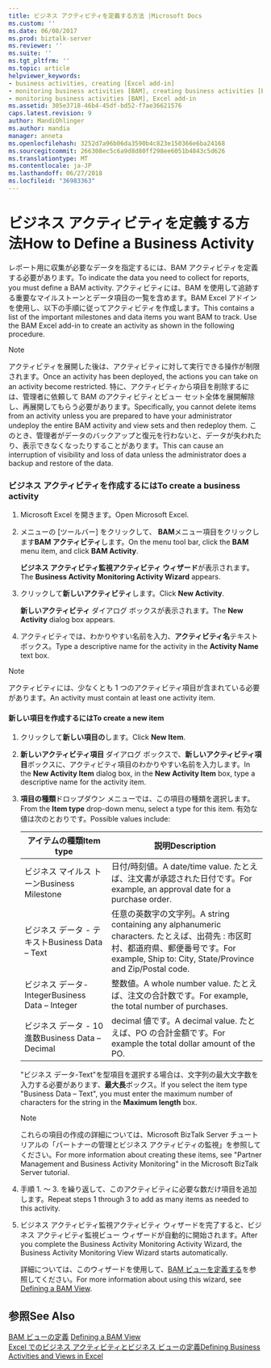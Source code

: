 ```yaml
---
title: ビジネス アクティビティを定義する方法 |Microsoft Docs
ms.custom: ''
ms.date: 06/08/2017
ms.prod: biztalk-server
ms.reviewer: ''
ms.suite: ''
ms.tgt_pltfrm: ''
ms.topic: article
helpviewer_keywords:
- business activities, creating [Excel add-in]
- monitoring business activities [BAM], creating business activities [Excel add-in]
- monitoring business activities [BAM], Excel add-in
ms.assetid: 305e3718-46b4-45df-bd52-f7ae36621576
caps.latest.revision: 9
author: MandiOhlinger
ms.author: mandia
manager: anneta
ms.openlocfilehash: 3252d7a96b06da3590b4c823e150366e6ba24168
ms.sourcegitcommit: 266308ec5c6a9d8d80ff298ee6051b4843c5d626
ms.translationtype: MT
ms.contentlocale: ja-JP
ms.lasthandoff: 06/27/2018
ms.locfileid: "36983363"
---
```

# <a name="how-to-define-a-business-activity"></a><span data-ttu-id="97e6a-102">ビジネス アクティビティを定義する方法</span><span class="sxs-lookup"><span data-stu-id="97e6a-102">How to Define a Business Activity</span></span>
<span data-ttu-id="97e6a-103">レポート用に収集が必要なデータを指定するには、BAM アクティビティを定義する必要があります。</span><span class="sxs-lookup"><span data-stu-id="97e6a-103">To indicate the data you need to collect for reports, you must define a BAM activity.</span></span> <span data-ttu-id="97e6a-104">アクティビティには、BAM を使用して追跡する重要なマイルストーンとデータ項目の一覧を含めます。BAM Excel アドインを使用し、以下の手順に従ってアクティビティを作成します。</span><span class="sxs-lookup"><span data-stu-id="97e6a-104">This contains a list of the important milestones and data items you want BAM to track. Use the BAM Excel add-in to create an activity as shown in the following procedure.</span></span>  
  
> [!NOTE]
>  <span data-ttu-id="97e6a-105">アクティビティを展開した後は、アクティビティに対して実行できる操作が制限されます。</span><span class="sxs-lookup"><span data-stu-id="97e6a-105">Once an activity has been deployed, the actions you can take on an activity become restricted.</span></span> <span data-ttu-id="97e6a-106">特に、アクティビティから項目を削除するには、管理者に依頼して BAM のアクティビティとビュー セット全体を展開解除し、再展開してもらう必要があります。</span><span class="sxs-lookup"><span data-stu-id="97e6a-106">Specifically, you cannot delete items from an activity unless you are prepared to have your administrator undeploy the entire BAM activity and view sets and then redeploy them.</span></span> <span data-ttu-id="97e6a-107">このとき、管理者がデータのバックアップと復元を行わないと、データが失われたり、表示できなくなったりすることがあります。</span><span class="sxs-lookup"><span data-stu-id="97e6a-107">This can cause an interruption of visibility and loss of data unless the administrator does a backup and restore of the data.</span></span>  
  
### <a name="to-create-a-business-activity"></a><span data-ttu-id="97e6a-108">ビジネス アクティビティを作成するには</span><span class="sxs-lookup"><span data-stu-id="97e6a-108">To create a business activity</span></span>  
  
1.  <span data-ttu-id="97e6a-109">Microsoft Excel を開きます。</span><span class="sxs-lookup"><span data-stu-id="97e6a-109">Open Microsoft Excel.</span></span>  
  
2.  <span data-ttu-id="97e6a-110">メニューの [ツールバー] をクリックして、 **BAM**メニュー項目をクリックします**BAM アクティビティ**します。</span><span class="sxs-lookup"><span data-stu-id="97e6a-110">On the menu tool bar, click the **BAM** menu item, and click **BAM Activity**.</span></span>  
  
     <span data-ttu-id="97e6a-111">**ビジネス アクティビティ監視アクティビティ ウィザード**が表示されます。</span><span class="sxs-lookup"><span data-stu-id="97e6a-111">The **Business Activity Monitoring Activity Wizard** appears.</span></span>  
  
3.  <span data-ttu-id="97e6a-112">クリックして**新しいアクティビティ**します。</span><span class="sxs-lookup"><span data-stu-id="97e6a-112">Click **New Activity**.</span></span>  
  
     <span data-ttu-id="97e6a-113">**新しいアクティビティ** ダイアログ ボックスが表示されます。</span><span class="sxs-lookup"><span data-stu-id="97e6a-113">The **New Activity** dialog box appears.</span></span>  
  
4.  <span data-ttu-id="97e6a-114">アクティビティでは、わかりやすい名前を入力、**アクティビティ名**テキスト ボックス。</span><span class="sxs-lookup"><span data-stu-id="97e6a-114">Type a descriptive name for the activity in the **Activity Name** text box.</span></span>  
  
> [!NOTE]
>  <span data-ttu-id="97e6a-115">アクティビティには、少なくとも 1 つのアクティビティ項目が含まれている必要があります。</span><span class="sxs-lookup"><span data-stu-id="97e6a-115">An activity must contain at least one activity item.</span></span>  
  
#### <a name="to-create-a-new-item"></a><span data-ttu-id="97e6a-116">新しい項目を作成するには</span><span class="sxs-lookup"><span data-stu-id="97e6a-116">To create a new item</span></span>  
  
1. <span data-ttu-id="97e6a-117">クリックして**新しい項目の**します。</span><span class="sxs-lookup"><span data-stu-id="97e6a-117">Click **New Item**.</span></span>  
  
2. <span data-ttu-id="97e6a-118">**新しいアクティビティ項目** ダイアログ ボックスで、**新しいアクティビティ項目**ボックスに、アクティビティ項目のわかりやすい名前を入力します。</span><span class="sxs-lookup"><span data-stu-id="97e6a-118">In the **New Activity Item** dialog box, in the **New Activity Item** box, type a descriptive name for the activity item.</span></span>  
  
3. <span data-ttu-id="97e6a-119">**項目の種類**ドロップダウン メニューでは、この項目の種類を選択します。</span><span class="sxs-lookup"><span data-stu-id="97e6a-119">From the **Item type** drop-down menu, select a type for this item.</span></span> <span data-ttu-id="97e6a-120">有効な値は次のとおりです。</span><span class="sxs-lookup"><span data-stu-id="97e6a-120">Possible values include:</span></span>  
  
   |<span data-ttu-id="97e6a-121">アイテムの種類</span><span class="sxs-lookup"><span data-stu-id="97e6a-121">Item type</span></span>|<span data-ttu-id="97e6a-122">説明</span><span class="sxs-lookup"><span data-stu-id="97e6a-122">Description</span></span>|  
   |---------------|-----------------|  
   |<span data-ttu-id="97e6a-123">ビジネス マイルス トーン</span><span class="sxs-lookup"><span data-stu-id="97e6a-123">Business Milestone</span></span>|<span data-ttu-id="97e6a-124">日付/時刻値。</span><span class="sxs-lookup"><span data-stu-id="97e6a-124">A date/time value.</span></span> <span data-ttu-id="97e6a-125">たとえば、注文書が承認された日付です。</span><span class="sxs-lookup"><span data-stu-id="97e6a-125">For example, an approval date for a purchase order.</span></span>|  
   |<span data-ttu-id="97e6a-126">ビジネス データ - テキスト</span><span class="sxs-lookup"><span data-stu-id="97e6a-126">Business Data – Text</span></span>|<span data-ttu-id="97e6a-127">任意の英数字の文字列。</span><span class="sxs-lookup"><span data-stu-id="97e6a-127">A string containing any alphanumeric characters.</span></span> <span data-ttu-id="97e6a-128">たとえば、出荷先 : 市区町村、都道府県、郵便番号です。</span><span class="sxs-lookup"><span data-stu-id="97e6a-128">For example, Ship to: City, State/Province and Zip/Postal code.</span></span>|  
   |<span data-ttu-id="97e6a-129">ビジネス データ-Integer</span><span class="sxs-lookup"><span data-stu-id="97e6a-129">Business Data – Integer</span></span>|<span data-ttu-id="97e6a-130">整数値。</span><span class="sxs-lookup"><span data-stu-id="97e6a-130">A whole number value.</span></span> <span data-ttu-id="97e6a-131">たとえば、注文の合計数です。</span><span class="sxs-lookup"><span data-stu-id="97e6a-131">For example, the total number of purchases.</span></span>|  
   |<span data-ttu-id="97e6a-132">ビジネス データ - 10 進数</span><span class="sxs-lookup"><span data-stu-id="97e6a-132">Business Data – Decimal</span></span>|<span data-ttu-id="97e6a-133">decimal 値です。</span><span class="sxs-lookup"><span data-stu-id="97e6a-133">A decimal value.</span></span> <span data-ttu-id="97e6a-134">たとえば、PO の合計金額です。</span><span class="sxs-lookup"><span data-stu-id="97e6a-134">For example the total dollar amount of the PO.</span></span>|  
  
    <span data-ttu-id="97e6a-135">"ビジネス データ-Text"を型項目を選択する場合は、文字列の最大文字数を入力する必要があります、**最大長**ボックス。</span><span class="sxs-lookup"><span data-stu-id="97e6a-135">If you select the item type "Business Data – Text", you must enter the maximum number of characters for the string in the **Maximum length** box.</span></span>  
  
   > [!NOTE]
   >  <span data-ttu-id="97e6a-136">これらの項目の作成の詳細については、Microsoft BizTalk Server チュートリアルの「パートナーの管理とビジネス アクティビティの監視」を参照してください。</span><span class="sxs-lookup"><span data-stu-id="97e6a-136">For more information about creating these items, see "Partner Management and Business Activity Monitoring" in the Microsoft BizTalk Server tutorial.</span></span>  
  
4. <span data-ttu-id="97e6a-137">手順 1. ～ 3. を繰り返して、このアクティビティに必要な数だけ項目を追加します。</span><span class="sxs-lookup"><span data-stu-id="97e6a-137">Repeat steps 1 through 3 to add as many items as needed to this activity.</span></span>  
  
5. <span data-ttu-id="97e6a-138">ビジネス アクティビティ監視アクティビティ ウィザードを完了すると、ビジネス アクティビティ監視ビュー ウィザードが自動的に開始されます。</span><span class="sxs-lookup"><span data-stu-id="97e6a-138">After you complete the Business Activity Monitoring Activity Wizard, the Business Activity Monitoring View Wizard starts automatically.</span></span>  
  
   <span data-ttu-id="97e6a-139">詳細については、このウィザードを使用して、[BAM ビューを定義する](../core/defining-a-bam-view.md)を参照してください。</span><span class="sxs-lookup"><span data-stu-id="97e6a-139">For more information about using this wizard, see [Defining a BAM View](../core/defining-a-bam-view.md).</span></span>  
  
## <a name="see-also"></a><span data-ttu-id="97e6a-140">参照</span><span class="sxs-lookup"><span data-stu-id="97e6a-140">See Also</span></span>  
 <span data-ttu-id="97e6a-141">[BAM ビューの定義](../core/defining-a-bam-view.md) </span><span class="sxs-lookup"><span data-stu-id="97e6a-141">[Defining a BAM View](../core/defining-a-bam-view.md) </span></span>  
 [<span data-ttu-id="97e6a-142">Excel でのビジネス アクティビティとビジネス ビューの定義</span><span class="sxs-lookup"><span data-stu-id="97e6a-142">Defining Business Activities and Views in Excel</span></span>](../core/defining-business-activities-and-views-in-excel.md)